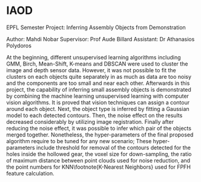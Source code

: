 # IAOD
EPFL Semester Project: Inferring Assembly Objects from Demonstration

Author: Mahdi Nobar
Supervisor: Prof Aude Billard
Assistant: Dr Athanasios Polydoros

At the beginning, different unsupervised learning algorithms including GMM, Birch, Mean-Shift, K-means and DBSCAN were used to cluster the image and depth sensor data. However, it was not possible to fit the clusters on each objects quite separately in as much as data are too noisy and the components are too small and near each other. Afterwards in this project, the capability of inferring small assembly objects is demonstrated by combining the machine learning unsupervised learning with computer vision algorithms. It is proved that vision techniques can assign a contour around each object. Next, the object type is inferred by fitting a Gaussian model to each detected contours. Then, the noise effect on the results decreased considerably by utilizing image registration. Finally after reducing the noise effect, it was possible to infer which pair of the objects merged together. Nonetheless, the hyper-parameters of the final proposed algorithm require to be tuned for any new scenario; These hyper-parameters include threshold for removal of the contours detected for the holes inside the hollowed gear, the voxel size for down-sampling, the ratio of maximum distance between point clouds used for noise reduction, and the point numbers for KNN\footnote{K-Nearest Neighbors} used for FPFH feature calculation.

